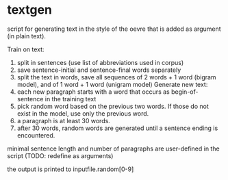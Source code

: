 # textgen
 script for generating text in the style of the oevre that is added as argument (in plain text).

 Train on text:
 1. split in sentences (use list of abbreviations used in corpus)
 2. save sentence-initial and sentence-final words separately
 3. split the text in words, save all sequences of 2 words + 1 word (bigram model), and of 1 word + 1 word (unigram model)
 Generate new text:
 1. each new paragraph starts with a word that occurs as begin-of-sentence in the training text
 2. pick random word based on the previous two words. If those do not exist in the model, use only the previous word.
 3. a paragraph is at least 30 words.
 4. after 30 words, random words are generated until a sentence ending is encountered.

 minimal sentence length and number of paragraphs are user-defined in the script (TODO: redefine as arguments)

 the output is printed to inputfile.random[0-9]
